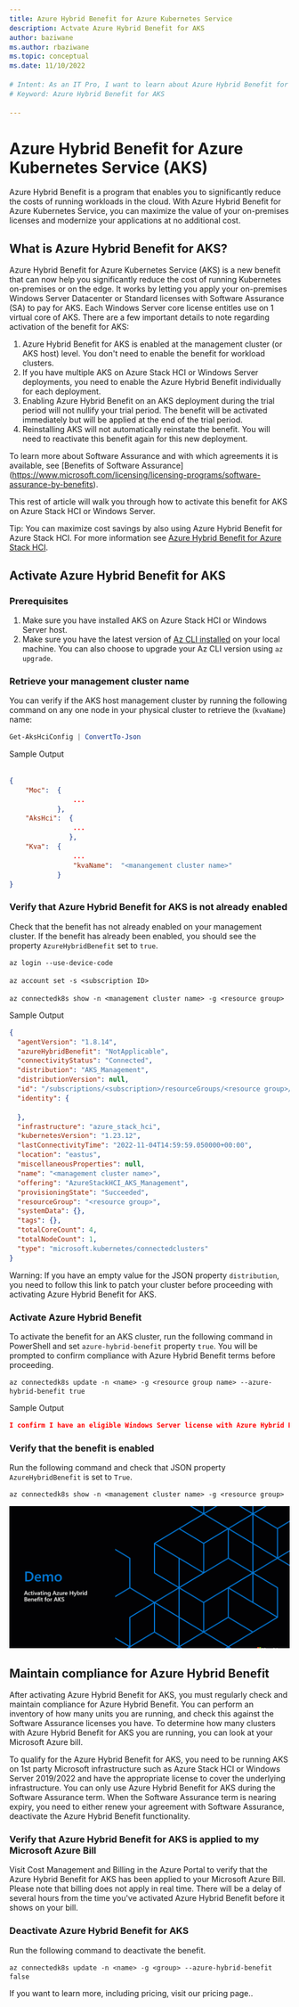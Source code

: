 ```yaml
---
title: Azure Hybrid Benefit for Azure Kubernetes Service
description: Actvate Azure Hybrid Benefit for AKS
author: baziwane
ms.author: rbaziwane
ms.topic: conceptual
ms.date: 11/10/2022

# Intent: As an IT Pro, I want to learn about Azure Hybrid Benefit for AKS.   
# Keyword: Azure Hybrid Benefit for AKS

---
```


# Azure Hybrid Benefit for Azure Kubernetes Service (AKS) 
Azure Hybrid Benefit is a program that enables you to significantly reduce the costs of running workloads in the cloud. With Azure Hybrid Benefit for Azure Kubernetes Service, you can maximize the value of your on-premises licenses and modernize your applications at no additional cost.

## What is Azure Hybrid Benefit for AKS?

Azure Hybrid Benefit for Azure Kubernetes Service (AKS) is a new benefit that can now help you significantly reduce the cost of running Kubernetes on-premises or on the edge. It works by letting you apply your on-premises Windows Server Datacenter or Standard licenses with Software Assurance (SA) to pay for AKS. Each Windows Server core license entitles use on 1 virtual core of AKS. There are a few important details to note regarding activation of the benefit for AKS:

1.	Azure Hybrid Benefit for AKS is enabled at the management cluster (or AKS host) level. You don't need to enable the benefit for workload clusters.
2.	If you have multiple AKS on Azure Stack HCI or Windows Server deployments, you need to enable the Azure Hybrid Benefit individually for each deployment.
3.	Enabling Azure Hybrid Benefit on an AKS deployment during the trial period will not nullify your trial period. The benefit will be activated immediately but will be applied at the end of the trial period.
4.	Reinstalling AKS will not automatically reinstate the benefit. You will need to reactivate this benefit again for this new deployment.

To learn more about Software Assurance and with which agreements it is available, see [Benefits of Software Assurance] (https://www.microsoft.com/licensing/licensing-programs/software-assurance-by-benefits).

This rest of article will walk you through how to activate this benefit for AKS on Azure Stack HCI or Windows Server. 

Tip: You can maximize cost savings by also using Azure Hybrid Benefit for Azure Stack HCI. For more information see [Azure Hybrid Benefit for Azure Stack HCI](/azure-stack/hci/concepts/azure-hybrid-benefit.md). 


## Activate Azure Hybrid Benefit for AKS

### Prerequisites
1.	Make sure you have installed AKS on Azure Stack HCI or Windows Server host. 
2.	Make sure you have the latest version of [Az CLI installed](/cli/azure/install-azure-cli) on your local machine. You can also choose to upgrade your Az CLI version using `az upgrade`.

### Retrieve your management cluster name

You can verify if the AKS host management cluster by running the following command on any one node in your physical cluster to retrieve the (`kvaName`) name:

```PowerShell
Get-AksHciConfig | ConvertTo-Json
```

Sample Output
```json

{
    "Moc":  {
                ...
            },
    "AksHci":  {
                ...    
               },
    "Kva":  {
                ...
                "kvaName":  "<manangement cluster name>"
            }
}

```

### Verify that Azure Hybrid Benefit for AKS is not already enabled

Check that the benefit has not already enabled on your management cluster. If the benefit has already been enabled, you should see the property `AzureHybridBenefit` set to `true`.

```shell
az login --use-device-code

az account set -s <subscription ID>

az connectedk8s show -n <management cluster name> -g <resource group> 
```

Sample Output
```json
{
  "agentVersion": "1.8.14",
  "azureHybridBenefit": "NotApplicable",
  "connectivityStatus": "Connected",
  "distribution": "AKS_Management",
  "distributionVersion": null,
  "id": "/subscriptions/<subscription>/resourceGroups/<resource group>/providers/Microsoft.Kubernetes/connectedClusters/<cluster name>",
  "identity": {

  },
  "infrastructure": "azure_stack_hci",
  "kubernetesVersion": "1.23.12",
  "lastConnectivityTime": "2022-11-04T14:59:59.050000+00:00",
  "location": "eastus",
  "miscellaneousProperties": null,
  "name": "<management cluster name>",
  "offering": "AzureStackHCI_AKS_Management",
  "provisioningState": "Succeeded",
  "resourceGroup": "<resource group>",
  "systemData": {},
  "tags": {},
  "totalCoreCount": 4,
  "totalNodeCount": 1,
  "type": "microsoft.kubernetes/connectedclusters"
}
```

Warning: If you have an empty value for the JSON property `distribution`, you need to follow this link to patch your cluster before proceeding with activating Azure Hybrid Benefit for AKS.


### Activate Azure Hybrid Benefit 
To activate the benefit for an AKS cluster, run the following command in PowerShell and set `azure-hybrid-benefit` property `true`. You will be prompted to confirm compliance with Azure Hybrid Benefit terms before proceeding. 

```shell
az connectedk8s update -n <name> -g <resource group name> --azure-hybrid-benefit true 
```

Sample Output
```json
I confirm I have an eligible Windows Server license with Azure Hybrid Benefit to apply this benefit to AKS on HCI or Windows Server. Visit https://aka.ms/ahb-aks for details (y/n)
```

### Verify that the benefit is enabled

Run the following command and check that JSON property `AzureHybridBenefit` is set to  `True`.

```shell
az connectedk8s show -n <management cluster name> -g <resource group> 
```

![Pricing for AKS is affected by hyper-threading.](media/concepts/aks-azurehybridbenefit.gif)

## Maintain compliance for Azure Hybrid Benefit

After activating Azure Hybrid Benefit for AKS, you must regularly check and maintain compliance for Azure Hybrid Benefit. You can perform an inventory of how many units you are running, and check this against the Software Assurance licenses you have. To determine how many clusters with Azure Hybrid Benefit for AKS you are running, you can look at your Microsoft Azure bill. 

To qualify for the Azure Hybrid Benefit for AKS, you need to be running AKS on 1st party Microsoft infrastructure such as Azure Stack HCI or Windows Server 2019/2022 and have the appropriate license to cover the underlying infrastructure. You can only use Azure Hybrid Benefit for AKS during the Software Assurance term. When the Software Assurance term is nearing expiry, you need to either renew your agreement with Software Assurance, deactivate the Azure Hybrid Benefit functionality.

### Verify that Azure Hybrid Benefit for AKS is applied to my Microsoft Azure Bill
Visit Cost Management and Billing in the Azure Portal to verify that the Azure Hybrid Benefit for AKS has been applied to your Microsoft Azure Bill. Please note that billing does not apply in real time. There will be a delay of several hours from the time you've activated Azure Hybrid Benefit before it shows on your bill.

### Deactivate Azure Hybrid Benefit for AKS
Run the following command to deactivate the benefit.

```shell
az connectedk8s update -n <name> -g <group> --azure-hybrid-benefit false 
```


If you want to learn more, including pricing, visit our pricing page..
